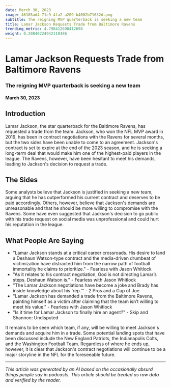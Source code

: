 ```yaml
---
date: March 30, 2023
image: 46185ad4-71c9-4fa2-a209-b4002b71632d.png
subtitle: The reigning MVP quarterback is seeking a new team
title: Lamar Jackson Requests Trade from Baltimore Ravens
trending_metric: 4.798412698412698
weight: 0.20840224942110486
---
```

# Lamar Jackson Requests Trade from Baltimore Ravens
### The reigning MVP quarterback is seeking a new team
#### March 30, 2023

## Introduction
Lamar Jackson, the star quarterback for the Baltimore Ravens, has requested a trade from the team. Jackson, who won the NFL MVP award in 2019, has been in contract negotiations with the Ravens for several months, but the two sides have been unable to come to an agreement. Jackson's contract is set to expire at the end of the 2023 season, and he is seeking a long-term deal that would make him one of the highest-paid players in the league. The Ravens, however, have been hesitant to meet his demands, leading to Jackson's decision to request a trade.

## The Sides
Some analysts believe that Jackson is justified in seeking a new team, arguing that he has outperformed his current contract and deserves to be paid accordingly. Others, however, believe that Jackson's demands are unreasonable and that he should be more willing to compromise with the Ravens. Some have even suggested that Jackson's decision to go public with his trade request on social media was unprofessional and could hurt his reputation in the league.

## What People Are Saying
- "Lamar Jackson stands at a critical career crossroads. His desire to land a Deshaun Watson-type contract and the media-driven drumbeat of victimization have distracted him from the narrow path of football immortality he claims to prioritize." - Fearless with Jason Whitlock
- "As it relates to his contract negotiation, God is not directing Lamar’s steps. Deshaun Watson is." - Fearless with Jason Whitlock
- "The Lamar Jackson negotiations have become a joke and Brady has inside knowledge about his 'rep.'" - 2 Pros and a Cup of Joe
- "Lamar Jackson has demanded a trade from the Baltimore Ravens, painting himself as a victim after claiming that the team isn’t willing to meet his value." - Fearless with Jason Whitlock
- "Is it time for Lamar Jackson to finally hire an agent?" - Skip and Shannon: Undisputed

It remains to be seen which team, if any, will be willing to meet Jackson's demands and acquire him in a trade. Some potential landing spots that have been discussed include the New England Patriots, the Indianapolis Colts, and the Washington Football Team. Regardless of where he ends up, however, it is clear that Jackson's contract negotiations will continue to be a major storyline in the NFL for the foreseeable future.

 --- 

*This article was generated by an AI based on the occasionally absurd things people say in podcasts. This article should be treated as raw data and verified by the reader.*
